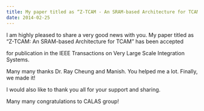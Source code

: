 ```yaml
---
title: My paper titled as “Z-TCAM - An SRAM-based Architecture for TCAM” has been accepted for publication in the IEEE TVLSI
date: 2014-02-25
---
```



<!--more-->

I am highly pleased to share a very good news with you. My paper titled as  “Z-TCAM: An SRAM-based Architecture for TCAM” has been accepted

for publication in the IEEE Transactions on Very Large Scale Integration Systems.

Many many thanks Dr. Ray Cheung and Manish. You helped me a lot. Finally, we made it!

I would also like to thank you all for your support and sharing.

 
Many many congratulations to CALAS group!